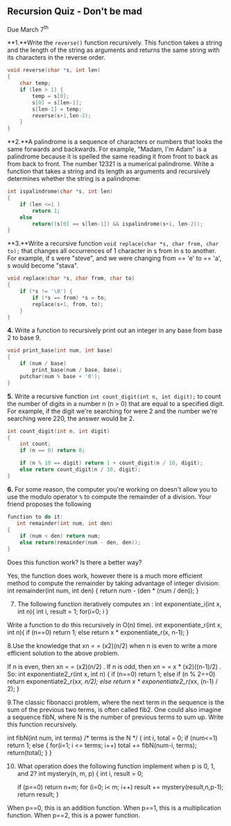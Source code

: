 ## Recursion Quiz - Don't be mad
Due March 7<sup>th</sup>

**1.**Write the `reverse()` function recursively. This function takes a string and the length of the string as arguments and returns the same string with its characters in the reverse order.

```cpp
void reverse(char *s, int len)
{
	char temp;
	if (len > 1) {
		temp = s[0];
		s[0] = s[len-1];
		s[len-1] = temp;
		reverse(s+1,len-2);
	}
}
```

**2.**A palindrome is a sequence of characters or numbers that looks the same forwards and backwards. For example, "Madam, I'm Adam" is a palindrome because it is spelled the same reading it from front to back as from back to front. The number 12321 is a numerical palindrome. Write a function that takes a string and its length as arguments and recursively determines whether the string is a palindrome: 

```cpp
int ispalindrome(char *s, int len)
{
	if (len <=1 ) 
		return 1;
	else 
		return((s[0] == s[len-1]) && ispalindrome(s+1, len-2));
}
```

**3.**Write a recursive function `void replace(char *s, char from, char to);` that changes all occurrences of 1 character in s from in s to another. For example, if s were "steve", and we were changing from == 'e' to == 'a', s would become "stava".

```cpp
void replace(char *s, char from, char to)
{
	if (*s != '\0') {
		if (*s == from) *s = to;
		replace(s+1, from, to);
	}
}
```

**4.** Write a function to recursively print out an integer in any base from base 2 to 
base 9.

```cpp
void print_base(int num, int base)
{
	if (num / base) 
		print_base(num / base, base);
	putchar(num % base + '0');
}
```

**5.** Write a recursive function `int count_digit(int n, int digit);` to count the number of digits in a number n (n > 0) that are equal to a specified digit. For example, if the digit we're searching for were 2 and the number we're searching were 220, the answer would be 2.

```cpp
int count_digit(int n, int digit)
{
	int count;
	if (n == 0) return 0;

	if (n % 10 == digit) return 1 + count_digit(n / 10, digit);
	else return count_digit(n / 10, digit);
}
```

**6.** For some reason, the computer you're working on doesn't allow you to use the modulo operator `%` to compute the remainder of a division. Your friend proposes the following 

```cpp
function to do it: 
   int remainder(int num, int den)
{
	if (num < den) return num;
	else return(remainder(num - den, den));
}
```
    

Does this function work? Is there a better way?

Yes, the function does work, however there is a much more efficient method to compute  the remainder by taking advantage of integer division: 
   int remainder(int num, int den) {
	return num - (den * (num / den));
}

 
7. The following function iteratively computes xn :
	int exponentiate_i(int x, int n){
		int i, result = 1;
		for(i=0; i
	}
    

Write a function to do this recursively in O(n) time).
	int exponentiate_r(int x, int n){
		if (n==0) return 1;
		else return x * exponentiate_r(x, n-1);
	}


8.Use the knowledge that xn = = (x2)(n/2) when n is even to write a more efficient 
solution to the above problem.

If n is even, then xn = = (x2)(n/2) . If n is odd, then xn = = x * (x2)((n-1)/2) . So: 
int exponentiate2_r(int x, int n)
{
	if (n==0) return 1;
	else if (n % 2==0) return exponentiate2_r(x*x, n/2);
	else return x * exponentiate2_r(x*x, (n-1) / 2);
}

 
9.The classic fibonacci problem, where the next term in the sequence is the sum of 
the previous two terms, is often called fib2. One could also imagine a sequence fibN, 
where N is the number of previous terms to sum up. Write this function recursively.

int fibN(int num, int terms)	/* terms is the N */
{
	int i, total = 0;
	if (num<=1) return 1;
	else {
		for(i=1; i <= terms; i++) total += fibN(num-i, terms);
		return(total);
	}
}

 

10. What operation does the following function implement when p is 0, 1, and 2? 
   int mystery(n, m, p)
{
	int i, result = 0;
	
	if (p==0) return n+m;
	for (i=0; i< m; i++) result += mystery(result,n,p-1);
	return result;
}

When p==0, this is an addition function. When p==1, this is a multiplication function. 
When p==2, this is a power function.


 

